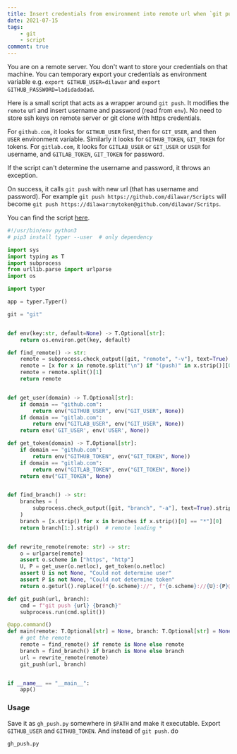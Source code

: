 ```yaml
---
title: Insert credentials from environment into remote url when `git push`
date: 2021-07-15
tags:
    - git
    - script
comment: true
---
```


You are on a remote server. You don't want to store your credentials on that
machine. You can temporary export your credentials as environment variable e.g.
`export GITHUB_USER=dilawar` and `export GITHUB_PASSWORD=ladidadadad`.

Here is a small script that acts as a wrapper around `git push`. It modifies the
`remote` url and insert username and password (read from `env`). No need to
store ssh keys on remote server or git clone with https credentials.

For `github.com`, it looks for `GITHUB_USER` first, then for `GIT_USER`, and
then `USER` environment variable. Similarly it looks for `GITHUB_TOKEN`,
`GIT_TOKEN` for tokens. For `gitlab.com`, it looks for `GITLAB_USER` or
`GIT_USER` or `USER` for username, and `GITLAB_TOKEN`, `GIT_TOKEN` for password.

If the script can't determine the username and password, it throws an exception.

On success, it calls `git push` with new url (that has username and password).
For example `git push https://github.com/dilawar/Scripts` will become `git push
https://dilawar:mytoken@github.com/dilawar/Scritps`.

You can find the script
[here](https://raw.githubusercontent.com/dilawar/Scripts/master/%2Cgit_push).


```python
#!/usr/bin/env python3
# pip3 install typer --user  # only dependency

import sys
import typing as T
import subprocess
from urllib.parse import urlparse
import os

import typer

app = typer.Typer()

git = "git"


def env(key:str, default=None) -> T.Optional[str]:
    return os.environ.get(key, default)

def find_remote() -> str:
    remote = subprocess.check_output([git, "remote", "-v"], text=True)
    remote = [x for x in remote.split("\n") if "(push)" in x.strip()][0]
    remote = remote.split()[1]
    return remote


def get_user(domain) -> T.Optional[str]:
    if domain == "github.com":
        return env("GITHUB_USER", env("GIT_USER", None))
    if domain == "gitlab.com":
        return env("GITLAB_USER", env("GIT_USER", None))
    return env('GIT_USER', env('USER', None))

def get_token(domain) -> T.Optional[str]:
    if domain == "github.com":
        return env("GITHUB_TOKEN", env("GIT_TOKEN", None))
    if domain == "gitlab.com":
        return env("GITLAB_TOKEN", env("GIT_TOKEN", None))
    return env("GIT_TOKEN", None)


def find_branch() -> str:
    branches = (
        subprocess.check_output([git, "branch", "-a"], text=True).strip().split("\n")
    )
    branch = [x.strip() for x in branches if x.strip()[0] == "*"][0]
    return branch[1:].strip()  # remote leading *


def rewrite_remote(remote: str) -> str:
    o = urlparse(remote)
    assert o.scheme in ["https", "http"]
    U, P = get_user(o.netloc), get_token(o.netloc)
    assert U is not None, "Could not determine user"
    assert P is not None, "Could not determine token"
    return o.geturl().replace(f"{o.scheme}://", f"{o.scheme}://{U}:{P}@")

def git_push(url, branch):
    cmd = f"git push {url} {branch}"
    subprocess.run(cmd.split())

@app.command()
def main(remote: T.Optional[str] = None, branch: T.Optional[str] = None):
    # get the remote
    remote = find_remote() if remote is None else remote
    branch = find_branch() if branch is None else branch
    url = rewrite_remote(remote)
    git_push(url, branch)


if __name__ == "__main__":
    app()
```

### Usage

Save it as `gh_push.py` somewhere in `$PATH` and make it executable. Export
`GITHUB_USER` and `GITHUB_TOKEN`. And instead of `git push`. do

```shell
gh_push.py
```
